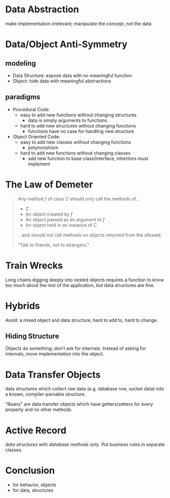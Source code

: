 # Data Abstraction

make implementation irrelevant; manipulate the concept, not the data

# Data/Object Anti-Symmetry

## modeling
- Data Structure: expose data with no meaningful function
- Object: hide data with meaningful abstractions

## paradigms
- Procedural Code:
  - easy to add new functions without changing structures
    - data is simply arguments to functions
  - hard to add new structures without changing functions
    - functions have no case for handling new structure
- Object Oriented Code:
  - easy to add new classes without changing functions
    - polymorphism
  - hard to add new functions without changing classes
    - add new function to base class/interface, inheritors must implement

# The Law of Demeter

> Any method _f_ of class _C_ should only call the methods of...
> - _C_
> - An object created by _f_
> - An object passed as an argument to _f_
> - An object held in an instance of _C_
> 
> ...and should not call methods on objects returned from the allowed.
> 
> "Talk to friends, not to strangers."

# Train Wrecks

Long chains digging deeply into nested objects requires a function to know too much about the rest of the application, but data structures are fine.

# Hybrids

Avoid: a mixed object and data structure; hard to add to, hard to change.

## Hiding Structure

Objects do something; don't ask for internals. Instead of asking for internals, move implementation into the object.

# Data Transfer Objects

data structures which collect raw data (e.g. database row, socket data) into a known, compiler-parsable structure.

"Beans" are data transfer objects which have getters/setters for every property and no other methods

# Active Record

*data structures* with _database methods only_. Put business rules in separate classes.

# Conclusion

- for behavior, objects
- for data, structures

